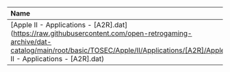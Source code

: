 |Name|Size|
|:---|---:|
|[Apple II - Applications - [A2R].dat](https://raw.githubusercontent.com/open-retrogaming-archive/dat-catalog/main/root/basic/TOSEC/Apple/II/Applications/[A2R]/Apple II - Applications - [A2R].dat)|76594|
